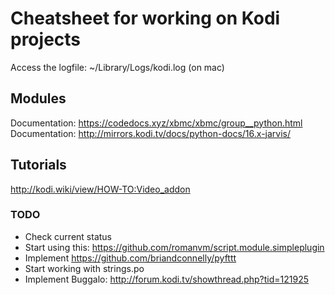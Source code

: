 # Cheatsheet for working on Kodi projects
Access the logfile: ~/Library/Logs/kodi.log (on mac)

## Modules
Documentation: https://codedocs.xyz/xbmc/xbmc/group__python.html
Documentation: http://mirrors.kodi.tv/docs/python-docs/16.x-jarvis/

## Tutorials
http://kodi.wiki/view/HOW-TO:Video_addon

### TODO
- Check current status
- Start using this: https://github.com/romanvm/script.module.simpleplugin
- Implement https://github.com/briandconnelly/pyfttt
- Start working with strings.po
- Implement Buggalo: http://forum.kodi.tv/showthread.php?tid=121925
